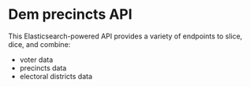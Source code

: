 # Dem precincts API

This Elasticsearch-powered API provides a variety of endpoints to slice, dice, and combine:

* voter data
* precincts data
* electoral districts data